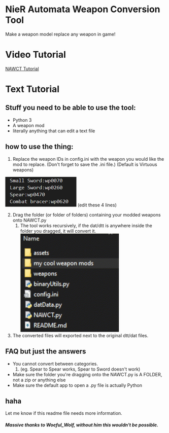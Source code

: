 # NieR Automata Weapon Conversion Tool

Make a weapon model replace any weapon in game!

# Video Tutorial

[NAWCT Tutorial](https://youtu.be/eP58KMZsqKI)

# Text Tutorial

## Stuff you need to be able to use the tool:
- Python 3
- A weapon mod
- literally anything that can edit a text file

## how to use the thing:
1. Replace the weapon IDs in config.ini with the weapon you would like the mod to replace. (Don't forget to save the .ini file.) (Default is Virtuous weapons)

![The lines you need to edit in config.ini](/assets/weaponsintheconfigfile.png) (edit these 4 lines)

2. Drag the folder (or folder of folders) containing your modded weapons onto NAWCT.py
    1. The tool works recursively, if the dat/dtt is anywhere inside the folder you dragged, it will convert it.
![gif of me dragging mods onto the script](/assets/giffornawct.gif)
3. The converted files will exported next to the original dtt/dat files.

## FAQ but just the answers
- You cannot convert between categories. 
    1. (eg. Spear to Spear works, Spear to Sword doesn't work)
- Make sure the folder you're dragging onto the NAWCT.py is A FOLDER, not a zip or anything else 
- Make sure the default app to open a .py file is actually Python

## haha
Let me know if this readme file needs more information.

##### Massive thanks to Woeful_Wolf, without him this wouldn't be possible.
